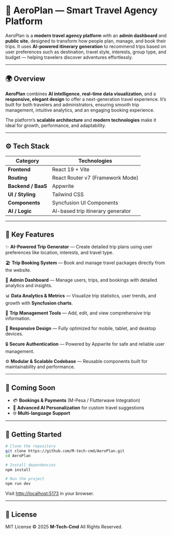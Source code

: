 # 🛫 **AeroPlan — Smart Travel Agency Platform**

AeroPlan is a **modern travel agency platform** with an **admin dashboard** and **public site**, designed to transform how people plan, manage, and book their trips. It uses **AI-powered itinerary generation** to recommend trips based on user preferences such as destination, travel style, interests, group type, and budget — helping travelers discover adventures effortlessly.

---

## 🌍 **Overview**

**AeroPlan** combines **AI intelligence**, **real-time data visualization**, and a **responsive, elegant design** to offer a next-generation travel experience. It’s built for both travelers and administrators, ensuring smooth trip management, intuitive analytics, and an engaging booking experience.

The platform’s **scalable architecture** and **modern technologies** make it ideal for growth, performance, and adaptability.

---

## ⚙️ **Tech Stack**

| Category           | Technologies                      |
| ------------------ | --------------------------------- |
| **Frontend**       | React 19 + Vite                   |
| **Routing**        | React Router v7 (Framework Mode)  |
| **Backend / BaaS** | Appwrite                          |
| **UI / Styling**   | Tailwind CSS                      |
| **Components**     | Syncfusion UI Components          |
| **AI / Logic**     | AI-based trip itinerary generator |

---

## 🔋 **Key Features**

✨ **AI-Powered Trip Generator** — Create detailed trip plans using user preferences like location, interests, and travel type.

🏖️ **Trip Booking System** — Book and manage travel packages directly from the website.

🧭 **Admin Dashboard** — Manage users, trips, and bookings with detailed analytics and insights.

📊 **Data Analytics & Metrics** — Visualize trip statistics, user trends, and growth with **Syncfusion charts**.

🧩 **Trip Management Tools** — Add, edit, and view comprehensive trip information.

📱 **Responsive Design** — Fully optimized for mobile, tablet, and desktop devices.

🔒 **Secure Authentication** — Powered by Appwrite for safe and reliable user management.

⚙️ **Modular & Scalable Codebase** — Reusable components built for maintainability and performance.

---

## 🚧 **Coming Soon**

* 💳 **Bookings & Payments** (M-Pesa / Flutterwave Integration)
* 🧠 **Advanced AI Personalization** for custom travel suggestions
* 🌐 **Multi-language Support**

---

## 🚀 **Getting Started**

```bash
# Clone the repository
git clone https://github.com/M-tech-cmd/AeroPlan.git
cd AeroPlan

# Install dependencies
npm install

# Run the project
npm run dev
```

Visit [http://localhost:5173](http://localhost:5173) in your browser.

---

## 📄 **License**

MIT License © 2025 **M-Tech-Cmd**
All Rights Reserved.
